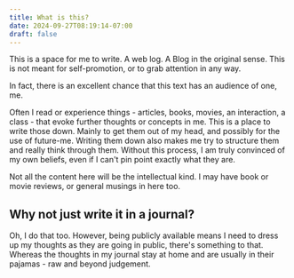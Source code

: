 ```yaml
---
title: What is this?
date: 2024-09-27T08:19:14-07:00
draft: false
---
```

This is a space for me to write.
A web log. A Blog in the original sense.
This is not meant for self-promotion, or to grab attention in any way.

In fact, there is an excellent chance that this text has an audience of one, me.

Often I read or experience things - articles, books, movies, an interaction, a class - that evoke further thoughts or concepts in me.
This is a place to write those down. Mainly to get them out of my head, and possibly for the use of future-me. Writing them down also makes me try to structure them and really think through them. Without this process, I am truly convinced of my own beliefs, even if I can't pin point exactly what they are. 

Not all the content here will be the intellectual kind. I may have book or movie reviews, or general musings in here too.

## Why not just write it in a journal?

Oh, I do that too. However, being publicly available means I need to dress up my thoughts as they are going in public, there's something to that. Whereas the thoughts in my journal stay at home and are usually in their pajamas - raw and beyond judgement. 